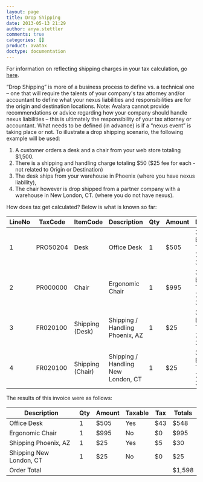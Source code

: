 ```yaml
---
layout: page
title: Drop Shipping
date: 2013-05-13 21:29
author: anya.stettler
comments: true
categories: []
product: avatax
doctype: documentation
---
```

For information on reflecting shipping charges in your tax calculation, go <a title="GetTax" href="http://developer.avalara.com/api-docs/api-reference/gettax#ShippingAndFreight">here</a>.

“Drop Shipping” is more of a business process to define vs. a technical one – one that will require the talents of your company's tax attorney and/or accountant to define what your nexus liabilities and responsibilities are for the origin and destination locations.
Note: Avalara cannot provide recommendations or advice regarding how your company should handle nexus liabilities – this is ultimately the responsibility of your tax attorney or accountant.
What needs to be defined (in advance) is if a “nexus event” is taking place or not. To illustrate a drop shipping scenario, the following example will be used:
<ol>
	<li>A customer orders a desk and a chair from your web store totaling $1,500.</li>
	<li>There is a shipping and handling charge totaling $50 ($25 fee for each - not related to Origin or Destination)</li>
	<li>The desk ships from your warehouse in Phoenix (where you have nexus liability),</li>
	<li>The chair however is drop shipped from a partner company with a warehouse in New London, CT. (where you do not have nexus).</li>
</ol>
How does tax get calculated? Below is what is known so far:
<table>
<thead>
<tr>
<th>LineNo</th>
<th>TaxCode</th>
<th>ItemCode</th>
<th>Description</th>
<th>Qty</th>
<th>Amount</th>
<th>DestAddress</th>
<th>OrigAddress</th>
</tr>
</thead>
<tbody>
<tr>
<td>1</td>
<td>PRO50204</td>
<td>Desk</td>
<td>Office Desk</td>
<td>1</td>
<td>$505</td>
<td>320 S Boston Ave, Tulsa, OK 74103-3703</td>
<td>6850 W Buckeye Rd, Phoenix, AZ 85043</td>
</tr>
<tr>
<td>2</td>
<td>PR000000</td>
<td>Chair</td>
<td>Ergonomic Chair</td>
<td>1</td>
<td>$995</td>
<td>320 S Boston Ave, Tulsa, OK 74103-3703</td>
<td>375 Connecticut 12, Groton, CT 06340-2947</td>
</tr>
<tr>
<td>3</td>
<td>FR020100</td>
<td>Shipping (Desk)</td>
<td>Shipping / Handling Phoenix, AZ</td>
<td>1</td>
<td>$25</td>
<td>320 S Boston Ave, Tulsa, OK 74103-3703</td>
<td>6850 W Buckeye Rd, Phoenix, AZ 85043</td>
</tr>
<tr>
<td>4</td>
<td>FR020100</td>
<td>Shipping (Chair)</td>
<td>Shipping / Handling New London, CT</td>
<td>1</td>
<td>$25</td>
<td>320 S Boston Ave, Tulsa, OK 74103-3703</td>
<td>375 Connecticut 12, Groton, CT 06340-2947</td>
</tr>
</tbody>
</table>
The results of this invoice were as follows:
<table>
<thead>
<tr>
<th>Description</th>
<th>Qty</th>
<th>Amount</th>
<th>Taxable</th>
<th>Tax</th>
<th>Totals</th>
</tr>
</thead>
<tbody>
<tr>
<td>Office Desk</td>
<td>1</td>
<td>$505</td>
<td>Yes</td>
<td>$43</td>
<td>$548</td>
</tr>
<tr>
<td>Ergonomic Chair</td>
<td>1</td>
<td>$995</td>
<td>No</td>
<td>$0</td>
<td>$995</td>
</tr>
<tr>
<td>Shipping Phoenix, AZ</td>
<td>1</td>
<td>$25</td>
<td>Yes</td>
<td>$5</td>
<td>$30</td>
</tr>
<tr>
<td>Shipping New London, CT</td>
<td>1</td>
<td>$25</td>
<td>No</td>
<td>$0</td>
<td>$25</td>
</tr>
<tr>
<td>Order Total</td>
<td></td>
<td></td>
<td></td>
<td></td>
<td>$1,598</td>
</tr>
</tbody>
</table>
